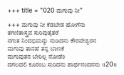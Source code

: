 +++
title = "020 ಮಗುವು ನೀ"

+++
ಮಗುವು ನೀ ಕೆಡಬೇಡ ಹೋಗೆನು  
ತಗಣಿತಾಸ್ತ್ರವ ಸುರಿವುತೈತರೆ  
ನಗುತ ನಿಂದಭಿಮನ್ಯು ನುಡಿದನು ಕೌರವೇಶ್ವರನ  
ಮಗುವು ತಾನಹೆ ತನ್ನ ಬಾಣಕೆ  
ಮಗುವುತನ ಬೇರಿಲ್ಲ ನೋಡೆಂ  
ದಗಲದಲಿ ಕೂರಂಬ ಸುರಿದನು ಪಾರ್ಥನಂದನನು    ॥20॥